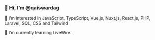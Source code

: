 ### 👋 Hi, I’m @qaiswardag

👀 I’m interested in JavaScript, TypeScript, Vue.js, Nuxt.js, React.js, PHP, Laravel, SQL, CSS and Tailwind

🌱 I’m currently learning LiveWire.
